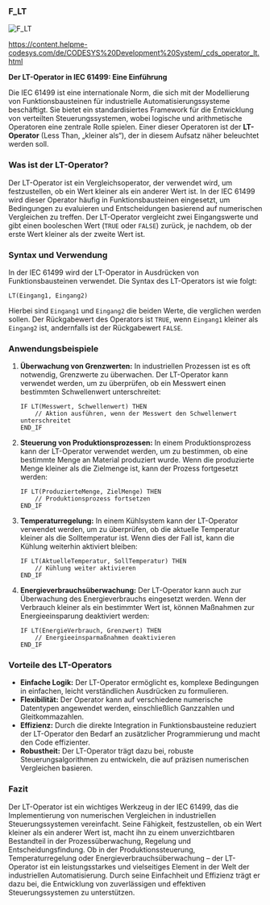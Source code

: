 ### F_LT


![F_LT](https://user-images.githubusercontent.com/116869307/214144532-b5430c89-2a21-4998-9685-34848ef4d5d1.png)



<https://content.helpme-codesys.com/de/CODESYS%20Development%20System/_cds_operator_lt.html>



**Der LT-Operator in IEC 61499: Eine Einführung**

Die IEC 61499 ist eine internationale Norm, die sich mit der Modellierung von Funktionsbausteinen für industrielle Automatisierungssysteme beschäftigt. Sie bietet ein standardisiertes Framework für die Entwicklung von verteilten Steuerungssystemen, wobei logische und arithmetische Operatoren eine zentrale Rolle spielen. Einer dieser Operatoren ist der **LT-Operator** (Less Than, „kleiner als“), der in diesem Aufsatz näher beleuchtet werden soll.

### Was ist der LT-Operator?

Der LT-Operator ist ein Vergleichsoperator, der verwendet wird, um festzustellen, ob ein Wert kleiner als ein anderer Wert ist. In der IEC 61499 wird dieser Operator häufig in Funktionsbausteinen eingesetzt, um Bedingungen zu evaluieren und Entscheidungen basierend auf numerischen Vergleichen zu treffen. Der LT-Operator vergleicht zwei Eingangswerte und gibt einen booleschen Wert (`TRUE` oder `FALSE`) zurück, je nachdem, ob der erste Wert kleiner als der zweite Wert ist.

### Syntax und Verwendung

In der IEC 61499 wird der LT-Operator in Ausdrücken von Funktionsbausteinen verwendet. Die Syntax des LT-Operators ist wie folgt:

```
LT(Eingang1, Eingang2)
```

Hierbei sind `Eingang1` und `Eingang2` die beiden Werte, die verglichen werden sollen. Der Rückgabewert des Operators ist `TRUE`, wenn `Eingang1` kleiner als `Eingang2` ist, andernfalls ist der Rückgabewert `FALSE`.

### Anwendungsbeispiele

1. **Überwachung von Grenzwerten:**
   In industriellen Prozessen ist es oft notwendig, Grenzwerte zu überwachen. Der LT-Operator kann verwendet werden, um zu überprüfen, ob ein Messwert einen bestimmten Schwellenwert unterschreitet:

   ```
   IF LT(Messwert, Schwellenwert) THEN
       // Aktion ausführen, wenn der Messwert den Schwellenwert unterschreitet
   END_IF
   ```

2. **Steuerung von Produktionsprozessen:**
   In einem Produktionsprozess kann der LT-Operator verwendet werden, um zu bestimmen, ob eine bestimmte Menge an Material produziert wurde. Wenn die produzierte Menge kleiner als die Zielmenge ist, kann der Prozess fortgesetzt werden:

   ```
   IF LT(ProduzierteMenge, ZielMenge) THEN
       // Produktionsprozess fortsetzen
   END_IF
   ```

3. **Temperaturregelung:**
   In einem Kühlsystem kann der LT-Operator verwendet werden, um zu überprüfen, ob die aktuelle Temperatur kleiner als die Solltemperatur ist. Wenn dies der Fall ist, kann die Kühlung weiterhin aktiviert bleiben:

   ```
   IF LT(AktuelleTemperatur, SollTemperatur) THEN
       // Kühlung weiter aktivieren
   END_IF
   ```

4. **Energieverbrauchsüberwachung:**
   Der LT-Operator kann auch zur Überwachung des Energieverbrauchs eingesetzt werden. Wenn der Verbrauch kleiner als ein bestimmter Wert ist, können Maßnahmen zur Energieeinsparung deaktiviert werden:

   ```
   IF LT(EnergieVerbrauch, Grenzwert) THEN
       // Energieeinsparmaßnahmen deaktivieren
   END_IF
   ```

### Vorteile des LT-Operators

- **Einfache Logik:** Der LT-Operator ermöglicht es, komplexe Bedingungen in einfachen, leicht verständlichen Ausdrücken zu formulieren.
- **Flexibilität:** Der Operator kann auf verschiedene numerische Datentypen angewendet werden, einschließlich Ganzzahlen und Gleitkommazahlen.
- **Effizienz:** Durch die direkte Integration in Funktionsbausteine reduziert der LT-Operator den Bedarf an zusätzlicher Programmierung und macht den Code effizienter.
- **Robustheit:** Der LT-Operator trägt dazu bei, robuste Steuerungsalgorithmen zu entwickeln, die auf präzisen numerischen Vergleichen basieren.

### Fazit

Der LT-Operator ist ein wichtiges Werkzeug in der IEC 61499, das die Implementierung von numerischen Vergleichen in industriellen Steuerungssystemen vereinfacht. Seine Fähigkeit, festzustellen, ob ein Wert kleiner als ein anderer Wert ist, macht ihn zu einem unverzichtbaren Bestandteil in der Prozessüberwachung, Regelung und Entscheidungsfindung. Ob in der Produktionssteuerung, Temperaturregelung oder Energieverbrauchsüberwachung – der LT-Operator ist ein leistungsstarkes und vielseitiges Element in der Welt der industriellen Automatisierung. Durch seine Einfachheit und Effizienz trägt er dazu bei, die Entwicklung von zuverlässigen und effektiven Steuerungssystemen zu unterstützen.






















